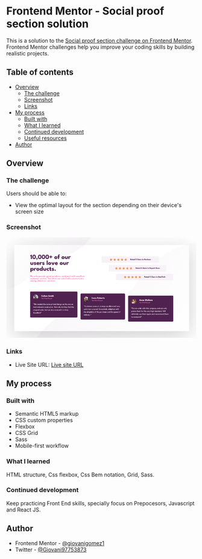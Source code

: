 # Frontend Mentor - Social proof section solution

This is a solution to the [Social proof section challenge on Frontend Mentor](https://www.frontendmentor.io/challenges/social-proof-section-6e0qTv_bA). Frontend Mentor challenges help you improve your coding skills by building realistic projects. 

## Table of contents

- [Overview](#overview)
  - [The challenge](#the-challenge)
  - [Screenshot](#screenshot)
  - [Links](#links)
- [My process](#my-process)
  - [Built with](#built-with)
  - [What I learned](#what-i-learned)
  - [Continued development](#continued-development)
  - [Useful resources](#useful-resources)
- [Author](#author)



## Overview

### The challenge

Users should be able to:

- View the optimal layout for the section depending on their device's screen size

### Screenshot

![](./images/screenshot.png)


### Links

- Live Site URL: [Live site URL](https://social-proof-312566.netlify.app/)

## My process

### Built with

- Semantic HTML5 markup
- CSS custom properties
- Flexbox
- CSS Grid
- Sass
- Mobile-first workflow


### What I learned

HTML structure, Css flexbox, Css Bem notation, Grid, Sass.



### Continued development

Keep practicing Front End skills, specially focus on Prepocesors, Javascript and React JS.


## Author

- Frontend Mentor - [@giovanigomez1](https://www.frontendmentor.io/profile/giovanigomez1)
- Twitter - [@Giovani97753873](https://www.twitter.com/Giovani97753873)

